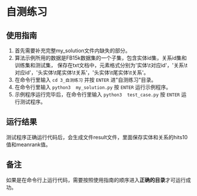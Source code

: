 # 自测练习

## 使用指南

1. 首先需要补充完整my_solution文件内缺失的部分。
2. 算法示例所用的数据是FB15k数据集的一个子集，包含实体id集，关系id集和训练集和测试集，
   保存在txt文档中，元素格式分别为'实体\t对应id'，'关系\t对应id'，'头实体\t尾实体\t关系'，'头实体\t尾实体\t关系'。
3. 在命令行里输入 `cd 3_自测练习` 并按 `ENTER` 进"自测练习"目录。
4. 在命令行里输入 `python3  my_solution.py` 按 `ENTER` 运行示例程序。
3. 示例程序运行完毕后，在命令行里输入 `python3  test_case.py` 按 `ENTER` 运行测试程序。

## 运行结果
测试程序正确运行代码后，会生成文件result文件，里面保存实体和关系的hits10值和meanrank值。

## 备注
如果是在命令行上运行代码，需要按照使用指南的顺序进入**正确的目录**才可运行成功。







